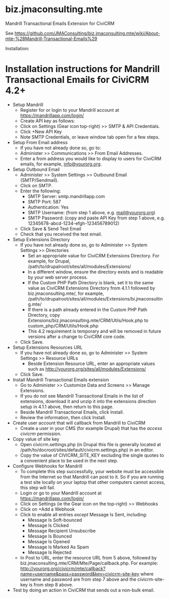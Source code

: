 biz.jmaconsulting.mte
=====================

Mandrill Transactional Emails Extension for CiviCRM

See https://github.com/JMAConsulting/biz.jmaconsulting.mte/wiki/About-mte-%28Mandrill-Transactional-Emails%29

Installation:

Installation instructions for Mandrill Transactional Emails for CiviCRM 4.2+
============================================================================

* Setup Mandrill
  * Register for or login to your Mandrill account at https://mandrillapp.com/login/
  * Create API key as follows:
  * Click on Settings (Gear icon top-right) >> SMTP & API Credentials.
  * Click +New API Key
  * Note SMTP Credentials, or leave window tab open for a few steps.
* Setup From Email address
  * If you have not already done so, go to:
  * Administer >> Communications >> From Email Addresses.
  * Enter a from address you would like to display to users for CiviCRM emails, for example, info@yourorg.org.
* Setup Outbound Email
  * Administer >> System Settings >> Outbound Email (SMTP/Sendmail).
  * Click on SMTP.
  * Enter the following:
    * SMTP Server: smtp.mandrillapp.com
    * SMTP Port: 587
    * Authentication: Yes
    * SMTP Username: (from step 1 above, e.g. mail@yourorg.org)
    * SMTP Password: (copy and paste API Key from step 1 above, e.g. 12345678-abcd-1234-efgh-123456789012)
  * Click Save & Send Test Email
  * Check that you received the test email.
* Setup Extensions Directory 
  * If you have not already done so, go to Administer >> System Settings >> Directories
    * Set an appropriate value for CiviCRM Extensions Directory. For example, for Drupal, /path/to/drupalroot/sites/all/modules/Extensions/
    * In a different window, ensure the directory exists and is readable by your web server process.
    * If the Custom PHP Path Directory is blank, set it to the same value as CiviCRM Extensions Directory from 4.1.1 followed by biz.jmaconsulting.mte/, for example, /path/to/drupalroot/sites/all/modules/Extensions/bi.jmaconsulting.mte/ 
    * If there is a path already entered in the Custom PHP Path Directory, copy Extensions/biz.jmaconsulting.mte/CRM/Utils/Hook.php to custom_php/CRM/Utils/Hook.php
    * This 4.2 requirement is temporary and will be removed in future versions after a change to CiviCRM core code.
  * Click Save.
* Setup Extensions Resources URL
  * If you have not already done so, go to Administer >> System Settings >> Resource URLs
    * Beside Extension Resource URL, enter an appropriate values such as http://yourorg.org/sites/all/modules/Extensions/
  * Click Save.
* Install Mandrill Transactional Emails extension
  * Go to Administer >> Customize Data and Screens >> Manage Extensions.
  * If you do not see Mandrill Transactional Emails in the list of extensions, download it and unzip it into the extensions direction setup in 4.1.1 above, then return to this page.
  * Beside Mandrill Transactional Emails, click Install.
  * Review the information, then click Install.
* Create user account that will callback from Mandrill to CiviCRM
  * Create a user in your CMS (for example Drupal) that has the *access civicrm* permission.
* Copy value of site key
  * Open civicrm.settings.php (in Drupal this file is generally located at /path/to/docroot/sites/default/civicrm.settings.php) in an editor.
  * Copy the value of CIVICRM_SITE_KEY excluding the single quotes to a convenient place to be used in the next step.
* Configure Webhooks for Mandrill
  * To complete this step successfully, your website must be accessible from the Internet so that Mandrill can post to it. So if you are running a test site locally on your laptop that other computers cannot access, this step will fail.
  * Login or go to your Mandrill account at https://mandrillapp.com/login/
  * Click on Settings (ie the Gear icon on the top-right) >> Webhooks
  * Click on +Add a Webhook
  * Click to enable all entries _except_ Message Is Sent, including:
    * Message Is Soft-bounced
    * Message Is Clicked
    * Message Recipient Unsubscribe
    * Message Is Bounced
    * Message Is Opened
    * Message Is Marked As Spam
    * Message Is Rejected
  * In Post to URL, enter the resource URL from 5 above, followed by biz.jmaconsulting.mte/CRM/Mte/Page/callback.php. For example: http://yourorg.org/civicrm/mte/callback?name=username&pass=password&key=civicrm-site-key where username and password are from step 7 above and the civicrm-site-key is from step 8 above.
* Test by doing an action in CiviCRM that sends out a non-bulk email.

